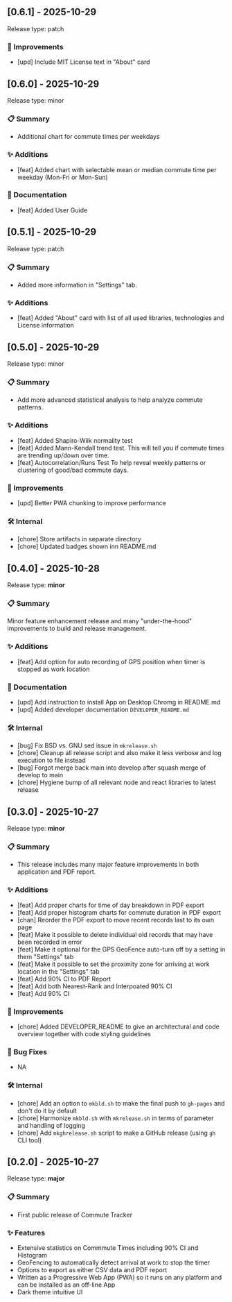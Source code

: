 ## [0.6.1] - 2025-10-29

Release type: patch

### 🚀 Improvements
- [upd] Include MIT License text in "About" card


## [0.6.0] - 2025-10-29

Release type: minor

### 📋 Summary 
- Additional chart for commute times per weekdays

### ✨ Additions
- [feat] Added chart with selectable mean or median commute time per weekday (Mon-Fri or Mon-Sun)

### 📖 Documentation
- [feat] Added User Guide


## [0.5.1] - 2025-10-29

Release type: patch

### 📋 Summary 
- Added more information in "Settings" tab.

### ✨ Additions
- [feat] Added "About" card with list of all used libraries, technologies and License information


## [0.5.0] - 2025-10-29

Release type: minor

### 📋 Summary 
- Add more advanced statistical analysis to help analyze commute patterns.

### ✨ Additions
- [feat] Added Shapiro-Wilk normality test
- [feat] Added Mann-Kendall trend test. This will tell you if commute times are trending up/down over time.
- [feat] Autocorrelation/Runs Test To help reveal weekly patterns or clustering of good/bad commute days.

### 🚀 Improvements
- [upd] Better PWA chunking to improve performance

### 🛠 Internal
- [chore] Store artifacts in separate directory
- [chore] Updated badges shown inn README.md


## [0.4.0] - 2025-10-28

Release type: **minor**

### 📋 Summary 
Minor feature enhancement release and many "under-the-hood" improvements to build and release management.

### ✨ Additions
- [feat] Add option for auto recording of GPS position when timer is stopped as work location

### 📖 Documentation
 - [upd] Add instruction to install App on Desktop Chromg in README.md
 - [upd] Added developer documentation `DEVELOPER_README.md`

### 🛠 Internal
- [bug] Fix BSD vs. GNU sed issue in `mkrelease.sh`
- [chore] Cleanup all release script and also make it less verbose and log execution to file instead
- [bug] Forgot merge back main into develop after squash merge of develop to main
- [chore] Hygiene bump of all relevant node and react libraries to latest release


## [0.3.0] - 2025-10-27

Release type: **minor**

### 📋 Summary 
- This release includes many major feature improvements in both application and PDF report.

### ✨ Additions
- [feat] Add proper charts for time of day breakdown in PDF export
- [feat] Add proper histogram charts for commute duration in PDF export
- [chan] Reorder the PDF export to move recent records last to its own page
- [feat] Make it possible to delete individual old records that may have been recorded in error
- [feat] Make it optional for the GPS GeoFence auto-turn off by a setting in them "Settings" tab
- [feat] Make it possible to set the proximity zone for arriving at work location in the "Settings" tab
- [feat] Add 90% CI to PDF Report
- [feat] Add both Nearest-Rank and Interpoated 90% CI
- [feat] Add 90% CI

### 🚀 Improvements
- [chore] Added DEVELOPER_README to give an architectural and code overview together with code styling guidelines

### 🐛 Bug Fixes
- NA

### 🛠 Internal
- [chore] Add an option to `mkbld.sh` to make the final push to `gh-pages` and don't do it by default
- [chore] Harmonize `mkbld.sh` with `mkrelease.sh` in terms of parameter and handling of logging
- [chore] Add `mkghrelease.sh` script to make a GitHub release (using `gh` CLI tool)


## [0.2.0] - 2025-10-27

Release type: **major**

### 📋 Summary 
- First public release of Commute Tracker

### ✨ Features
- Extensive statistics on Commmute Times including 90% CI and Histogram
- GeoFencing to automatically detect arrival at work to stop the timer
- Options to export as either CSV data and PDF report
- Written as a Progressive Web App (PWA) so it runs on any platform and can be installed as an off-line App
- Dark theme intuitive UI



